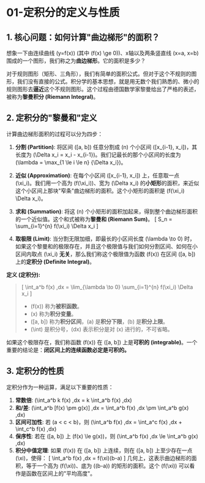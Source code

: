 # 01-定积分的定义与性质

## 1. 核心问题：如何计算"曲边梯形"的面积？

想象一下由连续曲线 \(y=f(x)\) (其中 \(f(x) \ge 0\))、x轴以及两条竖直线 \(x=a, x=b\) 围成的一个图形，我们称之为**曲边梯形**。它的面积是多少？

对于规则图形（矩形、三角形），我们有简单的面积公式。但对于这个不规则的图形，我们没有直接的公式。积分学的基本思想，就是用无数个我们熟悉的、微小的规则图形去**逼近**这个不规则图形。这个过程由德国数学家黎曼给出了严格的表述，被称为**黎曼积分 (Riemann Integral)**。

## 2. 定积分的"黎曼和"定义

计算曲边梯形面积的过程可以分为四步：

1. **分割 (Partition)**: 将区间 \([a, b]\) 任意分割成 \(n\) 个小区间 \([x_{i-1}, x_i]\)，其长度为 \(\Delta x_i = x_i - x_{i-1}\)。我们记最长的那个小区间的长度为 \(\lambda = \max_{1 \le i \le n} \{\Delta x_i\}\)。

2. **近似 (Approximation)**: 在每个小区间 \([x_{i-1}, x_i]\) 上，任意取一点 \(\xi_i\)。我们用一个高为 \(f(\xi_i)\)、宽为 \(\Delta x_i\) 的**小矩形**的面积，来近似这个小区间上那块"窄条"曲边梯形的面积。这个小矩形的面积是 \(f(\xi_i) \Delta x_i\)。

3. **求和 (Summation)**: 将这 \(n\) 个小矩形的面积加起来，得到整个曲边梯形面积的一个近似值。这个和式被称为**黎曼和 (Riemann Sum)**。
    \[ S_n = \sum_{i=1}^{n} f(\xi_i) \Delta x_i \]

4. **取极限 (Limit)**: 当分割无限加细，即最长的小区间长度 \(\lambda \to 0\) 时，如果这个黎曼和的极限存在，并且这个极限值与我们如何分割区间、如何在小区间内取点 \(\xi_i\) **无关**，那么我们称这个极限值为函数 \(f(x)\) 在区间 \([a, b]\) 上的**定积分 (Definite Integral)**。

**定义 (定积分):**
> \[ \int_a^b f(x) \,dx = \lim_{\lambda \to 0} \sum_{i=1}^{n} f(\xi_i) \Delta x_i \]
>
> - \(f(x)\) 称为**被积函数**。
> - \(x\) 称为**积分变量**。
> - \([a, b]\) 称为**积分区间**，\(a\) 是**积分下限**，\(b\) 是**积分上限**。
> - \(\int\) 是积分号，\(dx\) 表示积分是对 \(x\) 进行的，不可省略。

如果这个极限存在，我们称函数 \(f(x)\) 在 \([a, b]\) 上是**可积的 (integrable)**。一个重要的结论是：**闭区间上的连续函数必定是可积的。**

## 3. 定积分的性质

定积分作为一种运算，满足以下重要的性质：

1. **常数倍**: \(\int_a^b k f(x) \,dx = k \int_a^b f(x) \,dx\)
2. **和/差**: \(\int_a^b [f(x) \pm g(x)] \,dx = \int_a^b f(x) \,dx \pm \int_a^b g(x) \,dx\)
3. **区间可加性**: 若 \(a < c < b\)，则 \(\int_a^b f(x) \,dx = \int_a^c f(x) \,dx + \int_c^b f(x) \,dx\)
4. **保序性**: 若在 \([a, b]\) 上 \(f(x) \le g(x)\)，则 \(\int_a^b f(x) \,dx \le \int_a^b g(x) \,dx\)
5. **积分中值定理**: 如果 \(f(x)\) 在 \([a, b]\) 上连续，则在 \([a, b]\) 上至少存在一点 \(\xi\)，使得：
    \[ \int_a^b f(x) \,dx = f(\xi)(b-a) \]
    几何上，这表示曲边梯形的面积，等于一个高为 \(f(\xi)\)、底为 \((b-a)\) 的矩形的面积。这个 \(f(\xi)\) 可以看作是函数在区间上的"平均高度"。
